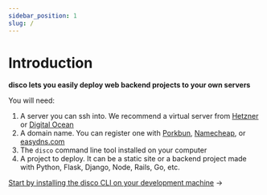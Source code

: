 ```yaml
---
sidebar_position: 1
slug: /
---
```


# Introduction

**disco lets you easily deploy web backend projects to your own servers**

You will need:
1. A server you can ssh into. We recommend a virtual server from [Hetzner](https://www.hetzner.com/cloud/) or [Digital Ocean](https://www.digitalocean.com/)
2. A domain name. You can register one with [Porkbun](https://porkbun.com/), [Namecheap](https://www.namecheap.com/), or [easydns.com](https://easydns.com/)
3. The `disco` command line tool installed on your computer
4. A project to deploy. It can be a static site or a backend project made with Python, Flask, Django, Node, Rails, Go, etc.

[Start by installing the disco CLI on your development machine](/get-started/install-the-cli) →